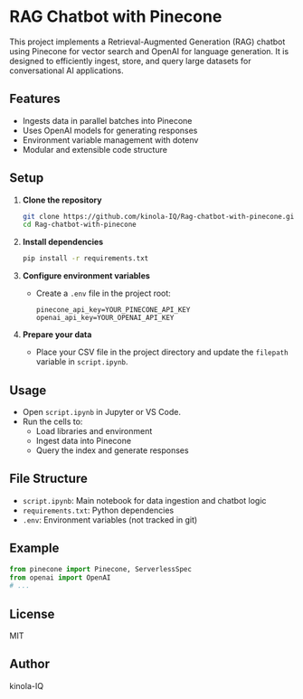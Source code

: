 # RAG Chatbot with Pinecone

This project implements a Retrieval-Augmented Generation (RAG) chatbot using Pinecone for vector search and OpenAI for language generation. It is designed to efficiently ingest, store, and query large datasets for conversational AI applications.

## Features
- Ingests data in parallel batches into Pinecone
- Uses OpenAI models for generating responses
- Environment variable management with dotenv
- Modular and extensible code structure

## Setup

1. **Clone the repository**
   ```sh
   git clone https://github.com/kinola-IQ/Rag-chatbot-with-pinecone.git
   cd Rag-chatbot-with-pinecone
   ```

2. **Install dependencies**
   ```sh
   pip install -r requirements.txt
   ```

3. **Configure environment variables**
   - Create a `.env` file in the project root:
     ```env
     pinecone_api_key=YOUR_PINECONE_API_KEY
     openai_api_key=YOUR_OPENAI_API_KEY
     ```

4. **Prepare your data**
   - Place your CSV file in the project directory and update the `filepath` variable in `script.ipynb`.

## Usage

- Open `script.ipynb` in Jupyter or VS Code.
- Run the cells to:
  - Load libraries and environment
  - Ingest data into Pinecone
  - Query the index and generate responses

## File Structure
- `script.ipynb`: Main notebook for data ingestion and chatbot logic
- `requirements.txt`: Python dependencies
- `.env`: Environment variables (not tracked in git)

## Example
```python
from pinecone import Pinecone, ServerlessSpec
from openai import OpenAI
# ...
```

## License
MIT

## Author
kinola-IQ
